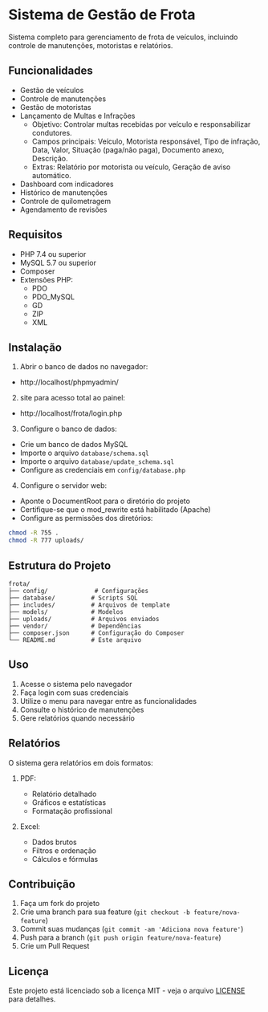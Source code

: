 # Sistema de Gestão de Frota

Sistema completo para gerenciamento de frota de veículos, incluindo controle de manutenções, motoristas e relatórios.

## Funcionalidades

- Gestão de veículos
- Controle de manutenções
- Gestão de motoristas
- Lançamento de Multas e Infrações
    - Objetivo: Controlar multas recebidas por veículo e responsabilizar condutores.
    - Campos principais: Veículo, Motorista responsável, Tipo de infração, Data, Valor, Situação (paga/não paga), Documento anexo, Descrição.
    - Extras: Relatório por motorista ou veículo, Geração de aviso automático.
- Dashboard com indicadores
- Histórico de manutenções
- Controle de quilometragem
- Agendamento de revisões

## Requisitos

- PHP 7.4 ou superior
- MySQL 5.7 ou superior
- Composer
- Extensões PHP:
  - PDO
  - PDO_MySQL
  - GD
  - ZIP
  - XML

## Instalação

1. Abrir o banco de dados no navegador:

- http://localhost/phpmyadmin/


2. site para acesso total ao painel:

- http://localhost/frota/login.php


3. Configure o banco de dados:
- Crie um banco de dados MySQL
- Importe o arquivo `database/schema.sql`
- Importe o arquivo `database/update_schema.sql`
- Configure as credenciais em `config/database.php`

4. Configure o servidor web:
- Aponte o DocumentRoot para o diretório do projeto
- Certifique-se que o mod_rewrite está habilitado (Apache)
- Configure as permissões dos diretórios:
```bash
chmod -R 755 .
chmod -R 777 uploads/
```

## Estrutura do Projeto

```
frota/
├── config/             # Configurações
├── database/          # Scripts SQL
├── includes/          # Arquivos de template
├── models/            # Modelos
├── uploads/           # Arquivos enviados
├── vendor/            # Dependências
├── composer.json      # Configuração do Composer
└── README.md          # Este arquivo
```

## Uso

1. Acesse o sistema pelo navegador
2. Faça login com suas credenciais
3. Utilize o menu para navegar entre as funcionalidades
4. Consulte o histórico de manutenções
5. Gere relatórios quando necessário


## Relatórios

O sistema gera relatórios em dois formatos:

1. PDF:
   - Relatório detalhado
   - Gráficos e estatísticas
   - Formatação profissional

2. Excel:
   - Dados brutos
   - Filtros e ordenação
   - Cálculos e fórmulas

## Contribuição

1. Faça um fork do projeto
2. Crie uma branch para sua feature (`git checkout -b feature/nova-feature`)
3. Commit suas mudanças (`git commit -am 'Adiciona nova feature'`)
4. Push para a branch (`git push origin feature/nova-feature`)
5. Crie um Pull Request

## Licença

Este projeto está licenciado sob a licença MIT - veja o arquivo [LICENSE](LICENSE) para detalhes. 